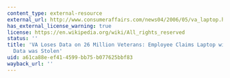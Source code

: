 ```yaml
---
content_type: external-resource
external_url: http://www.consumeraffairs.com/news04/2006/05/va_laptop.html
has_external_license_warning: true
license: https://en.wikipedia.org/wiki/All_rights_reserved
status: ''
title: 'VA Loses Data on 26 Million Veterans: Employee Claims Laptop with Sensitive
  Data was Stolen'
uid: a61ca88e-ef41-4599-bb75-b077625bbf83
wayback_url: ''
---
```

